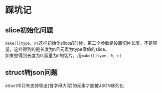 # 踩坑记

## slice初始化问题
`make([]type, n)`这样初始化slice的时候，第二个参数是设置切片长度，不是容量，这样得到的是长度为n且元素为type零值的slice。  
如果想得到长度为0,容量为n的切片，用`make([]type, 0, n)`

## struct转json问题
struct中只有支持导出(首字母大写)的元素才能被JSON序列化